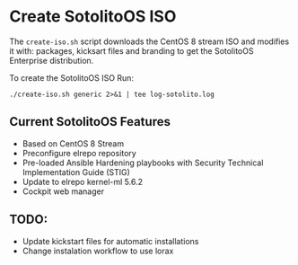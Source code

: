 # Create SotolitoOS ISO

The `create-iso.sh` script downloads the CentOS 8 stream ISO
and modifies it with: packages, kicksart files and branding
to get the SotolitoOS Enterprise distribution.

To create the SotolitoOS ISO Run:

```
./create-iso.sh generic 2>&1 | tee log-sotolito.log
```

## Current SotolitoOS Features

- Based on CentOS 8 Stream
- Preconfigure elrepo repository
- Pre-loaded Ansible Hardening playbooks with Security Technical Implementation Guide (STIG)
- Update to elrepo kernel-ml 5.6.2
- Cockpit web manager


## TODO: 
- Update kickstart files for automatic installations
- Change instalation workflow to use lorax
